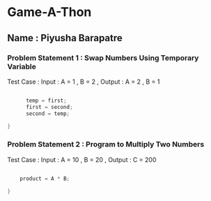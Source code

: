 # Game-A-Thon
## Name : Piyusha Barapatre
### Problem Statement 1 : Swap Numbers Using Temporary Variable
Test Case : Input : A = 1 , B = 2 , Output : A = 2 , B = 1

```c

      temp = first;
      first = second;
      second = temp;
      
}
```

###  Problem Statement 2 : Program to Multiply Two Numbers
Test Case : Input : A = 10 , B = 20 , Output : C = 200

```c 

    product = A * B;
    
}
```




